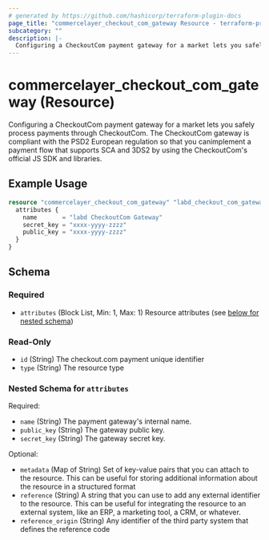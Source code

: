 ```yaml
---
# generated by https://github.com/hashicorp/terraform-plugin-docs
page_title: "commercelayer_checkout_com_gateway Resource - terraform-provider-commercelayer"
subcategory: ""
description: |-
  Configuring a CheckoutCom payment gateway for a market lets you safely process payments through CheckoutCom. The CheckoutCom gateway is compliant with the PSD2 European regulation so that you canimplement a payment flow that supports SCA and 3DS2 by using the CheckoutCom's official JS SDK and libraries.
---
```


# commercelayer_checkout_com_gateway (Resource)

Configuring a CheckoutCom payment gateway for a market lets you safely process payments through CheckoutCom. The CheckoutCom gateway is compliant with the PSD2 European regulation so that you canimplement a payment flow that supports SCA and 3DS2 by using the CheckoutCom's official JS SDK and libraries.

## Example Usage

```terraform
resource "commercelayer_checkout_com_gateway" "labd_checkout_com_gateway" {
  attributes {
    name       = "labd CheckoutCom Gateway"
    secret_key = "xxxx-yyyy-zzzz"
    public_key = "xxxx-yyyy-zzzz"
  }
}
```

<!-- schema generated by tfplugindocs -->
## Schema

### Required

- `attributes` (Block List, Min: 1, Max: 1) Resource attributes (see [below for nested schema](#nestedblock--attributes))

### Read-Only

- `id` (String) The checkout.com payment unique identifier
- `type` (String) The resource type

<a id="nestedblock--attributes"></a>
### Nested Schema for `attributes`

Required:

- `name` (String) The payment gateway's internal name.
- `public_key` (String) The gateway public key.
- `secret_key` (String) The gateway secret key.

Optional:

- `metadata` (Map of String) Set of key-value pairs that you can attach to the resource. This can be useful for storing additional information about the resource in a structured format
- `reference` (String) A string that you can use to add any external identifier to the resource. This can be useful for integrating the resource to an external system, like an ERP, a marketing tool, a CRM, or whatever.
- `reference_origin` (String) Any identifier of the third party system that defines the reference code
